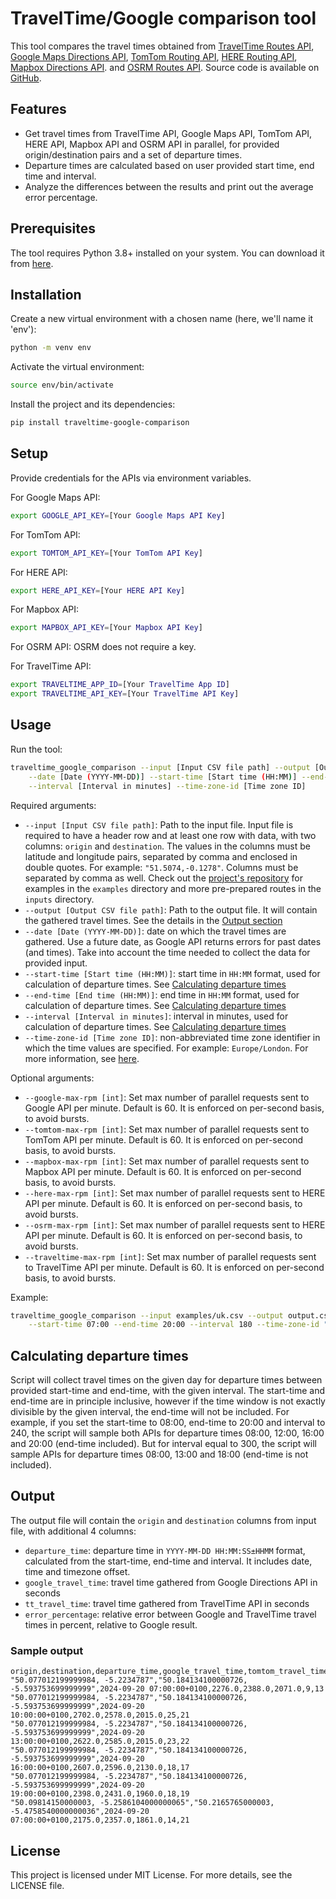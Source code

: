 # TravelTime/Google comparison tool

This tool compares the travel times obtained from [TravelTime Routes API](https://docs.traveltime.com/api/reference/routes),
[Google Maps Directions API](https://developers.google.com/maps/documentation/directions/get-directions),
[TomTom Routing API](https://developer.tomtom.com/routing-api/documentation/tomtom-maps/routing-service),
[HERE Routing API](https://www.here.com/docs/bundle/routing-api-v8-api-reference),
[Mapbox Directions API](https://docs.mapbox.com/api/navigation/directions/).
and [OSRM Routes API](https://project-osrm.org/docs/v5.5.1/api/?language=cURL#route-service).
Source code is available on [GitHub](https://github.com/traveltime-dev/traveltime-google-comparison).

## Features

- Get travel times from TravelTime API, Google Maps API, TomTom API, HERE API, Mapbox API and OSRM API in parallel, for provided origin/destination pairs and a set 
    of departure times.
- Departure times are calculated based on user provided start time, end time and interval.  
- Analyze the differences between the results and print out the average error percentage.

## Prerequisites

The tool requires Python 3.8+ installed on your system. You can download it from [here](https://www.python.org/downloads/).

## Installation
Create a new virtual environment with a chosen name (here, we'll name it 'env'):
```bash
python -m venv env
```

Activate the virtual environment:
```bash
source env/bin/activate
```

Install the project and its dependencies:
```bash
pip install traveltime-google-comparison
```

## Setup
Provide credentials for the APIs via environment variables.

For Google Maps API:

```bash
export GOOGLE_API_KEY=[Your Google Maps API Key]
```

For TomTom API:

```bash
export TOMTOM_API_KEY=[Your TomTom API Key]
```

For HERE API:

```bash
export HERE_API_KEY=[Your HERE API Key]
```

For Mapbox API:

```bash
export MAPBOX_API_KEY=[Your Mapbox API Key]
```

For OSRM API: OSRM does not require a key.

For TravelTime API:
```bash
export TRAVELTIME_APP_ID=[Your TravelTime App ID]
export TRAVELTIME_API_KEY=[Your TravelTime API Key]
```

## Usage
Run the tool:
```bash
traveltime_google_comparison --input [Input CSV file path] --output [Output CSV file path] \
    --date [Date (YYYY-MM-DD)] --start-time [Start time (HH:MM)] --end-time [End time (HH:MM)] \
    --interval [Interval in minutes] --time-zone-id [Time zone ID] 
```
Required arguments:
- `--input [Input CSV file path]`: Path to the input file. Input file is required to have a header row and at least one 
    row with data, with two columns: `origin` and `destination`.
    The values in the columns must be latitude and longitude pairs, separated 
    by comma and enclosed in double quotes. For example: `"51.5074,-0.1278"`. Columns must be separated by comma as well.
    Check out the [project's repository](https://github.com/traveltime-dev/traveltime-google-comparison.git) 
    for examples in the `examples` directory and more pre-prepared routes in the `inputs` directory.
- `--output [Output CSV file path]`: Path to the output file. It will contain the gathered travel times. 
  See the details in the [Output section](#output)
- `--date [Date (YYYY-MM-DD)]`: date on which the travel times are gathered. Use a future date, as Google API returns
  errors for past dates (and times). Take into account the time needed to collect the data for provided input.
- `--start-time [Start time (HH:MM)]`: start time in `HH:MM` format, used for calculation of departure times.
  See [Calculating departure times](#calculating-departure-times)
- `--end-time [End time (HH:MM)]`: end time in `HH:MM` format, used for calculation of departure times.
  See [Calculating departure times](#calculating-departure-times)
- `--interval [Interval in minutes]`: interval in minutes, used for calculation of departure times. 
   See [Calculating departure times](#calculating-departure-times)
- `--time-zone-id [Time zone ID]`: non-abbreviated time zone identifier in which the time values are specified. 
  For example: `Europe/London`. For more information, see [here](https://en.wikipedia.org/wiki/List_of_tz_database_time_zones).



Optional arguments:
- `--google-max-rpm [int]`: Set max number of parallel requests sent to Google API per minute. Default is 60.
  It is enforced on per-second basis, to avoid bursts.
- `--tomtom-max-rpm [int]`: Set max number of parallel requests sent to TomTom API per minute. Default is 60.
  It is enforced on per-second basis, to avoid bursts.
- `--mapbox-max-rpm [int]`: Set max number of parallel requests sent to Mapbox API per minute. Default is 60.
  It is enforced on per-second basis, to avoid bursts.
- `--here-max-rpm [int]`: Set max number of parallel requests sent to HERE API per minute. Default is 60.
  It is enforced on per-second basis, to avoid bursts.
- `--osrm-max-rpm [int]`: Set max number of parallel requests sent to HERE API per minute. Default is 60.
  It is enforced on per-second basis, to avoid bursts.
- `--traveltime-max-rpm [int]`: Set max number of parallel requests sent to TravelTime API per minute. Default is 60.
  It is enforced on per-second basis, to avoid bursts.

Example:

```bash
traveltime_google_comparison --input examples/uk.csv --output output.csv --date 2023-09-20 \
    --start-time 07:00 --end-time 20:00 --interval 180 --time-zone-id "Europe/London"
```

## Calculating departure times
Script will collect travel times on the given day for departure times between provided start-time and end-time, with the
given interval. The start-time and end-time are in principle inclusive, however if the time window is not exactly divisible by the 
given interval, the end-time will not be included. For example, if you set the start-time to 08:00, end-time to 20:00 
and interval to 240, the script will sample both APIs for departure times 08:00, 12:00, 16:00 and 20:00 (end-time 
included). But for interval equal to 300, the script will sample APIs for departure times 08:00, 13:00 and 18:00 (end-time 
is not included).

## Output
The output file will contain the `origin` and `destination` columns from input file, with additional 4 columns: 
  - `departure_time`: departure time in `YYYY-MM-DD HH:MM:SS±HHMM` format, calculated from the start-time, end-time and interval.
    It includes date, time and timezone offset.
  - `google_travel_time`: travel time gathered from Google Directions API in seconds
  - `tt_travel_time`: travel time gathered from TravelTime API in seconds
  - `error_percentage`: relative error between Google and TravelTime travel times in percent, relative to Google result.

### Sample output
```csv
origin,destination,departure_time,google_travel_time,tomtom_travel_time,tt_travel_time,error_percentage_google,error_percentage_tomtom
"50.077012199999984, -5.2234787","50.184134100000726, -5.593753699999999",2024-09-20 07:00:00+0100,2276.0,2388.0,2071.0,9,13
"50.077012199999984, -5.2234787","50.184134100000726, -5.593753699999999",2024-09-20 10:00:00+0100,2702.0,2578.0,2015.0,25,21
"50.077012199999984, -5.2234787","50.184134100000726, -5.593753699999999",2024-09-20 13:00:00+0100,2622.0,2585.0,2015.0,23,22
"50.077012199999984, -5.2234787","50.184134100000726, -5.593753699999999",2024-09-20 16:00:00+0100,2607.0,2596.0,2130.0,18,17
"50.077012199999984, -5.2234787","50.184134100000726, -5.593753699999999",2024-09-20 19:00:00+0100,2398.0,2431.0,1960.0,18,19
"50.09814150000003, -5.2586104000000065","50.2165765000003, -5.4758540000000036",2024-09-20 07:00:00+0100,2175.0,2357.0,1861.0,14,21
```

## License
This project is licensed under MIT License. For more details, see the LICENSE file.
